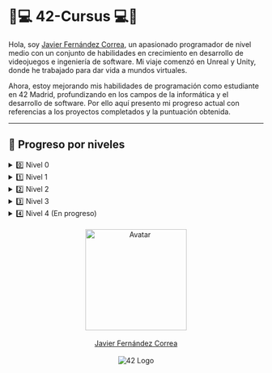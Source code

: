 # 📖💻 42-Cursus 💻📖

Hola, soy <a href="https://github.com/jfercode">Javier Fernández Correa</a>, un apasionado programador de nivel medio con un conjunto de habilidades en crecimiento en desarrollo de videojuegos e ingeniería de software. Mi viaje comenzó en Unreal y Unity, donde he trabajado para dar vida a mundos virtuales.  

Ahora, estoy mejorando mis habilidades de programación como estudiante en 42 Madrid, profundizando en los campos de la informática y el desarrollo de software. Por ello aquí presento mi progreso actual con referencias a los proyectos completados y la puntuación obtenida.

---
## 🚧 Progreso por niveles

<details>
  <summary>0️⃣ Nivel 0</summary>

| Proyecto             | Enlace                                                                 | Puntuación     | Estado        |
|----------------------|------------------------------------------------------------------------|----------------|---------------|
| Libft 📚✨            | [Ver repositorio](https://github.com/jfercode/42-Cursus-Libft)         | 125/100 ✅⭐    | Completado ✅ |
  
</details>

<details>
  <summary>1️⃣ Nivel 1</summary>

| Proyecto             | Enlace                                                                 | Puntuación     | Estado        |
|----------------------|------------------------------------------------------------------------|----------------|---------------|
| Printf 🖨️            | [Ver repositorio](https://github.com/jfercode/42-Printf)               | 100/100 ✅     | Completado ✅ |
| Get Next Line 📜      | [Ver repositorio](https://github.com/jfercode/42-Get-Next-Line)        | 125/100 ✅⭐    | Completado ✅ |
| Born 2 Be Root 🖥️🔒  | —                                                                      | 125/100 ✅⭐    | Completado ✅ |
  
</details>

<details>
  <summary>2️⃣ Nivel 2</summary>

| Proyecto             | Enlace                                                                 | Puntuación     | Estado        |
|----------------------|------------------------------------------------------------------------|----------------|---------------|
| Push Swap 🔄          | [Ver repositorio](https://github.com/jfercode/42-Push-swap)            | 100/100 ✅     | Completado ✅ |
| Pipex 🚰              | [Ver repositorio](https://github.com/jfercode/42-Pipex)                | 125/100 ✅⭐    | Completado ✅ |
| Minitalk 📡           | [Ver repositorio](https://github.com/jfercode/42-Minitalk)             | 125/100 ✅⭐    | Completado ✅ |
| So Long 🎮🛤️         | [Ver repositorio](https://github.com/jfercode/42-So-Long)              | 125/125 ✅⭐    | Completado ✅ |

</details>

<details>
  <summary>3️⃣ Nivel 3</summary>

| Proyecto             | Enlace                                                                 | Puntuación     | Estado        |
|----------------------|------------------------------------------------------------------------|----------------|---------------|
| Philosophers 🍽️🧠    | [Ver repositorio](https://github.com/jfercode/42-Philosophers)         | 100/100 ✅     | Completado ✅ |
| Minishell 🚀🖥️📘      | [Ver repositorio](https://github.com/jfercode/42-Minishell)            | 100/100 ✅     | Completado ✅ |

</details>

<details>
  <summary>4️⃣ Nivel 4 (En progreso)</summary>

| Proyecto             | Enlace                                                                 | Puntuación     | Estado          |
|----------------------|------------------------------------------------------------------------|----------------|-----------------|
| CPP Module 00 🧩     | [Repositorio](https://github.com/jfercode/42-CPP-Module-00)            | 100/100 ✅     | Completado ✅ |
| CPP Module 01 🧠     | [Repositorio](https://github.com/jfercode/42-CPP-Module-01)            | —              | 🚧 En progreso  |
| CPP Module 02 ⚙️     | [Repositorio](https://github.com/jfercode/42-CPP-Module-02)            | —              | 🚧 En progreso  |
| CPP Module 03 🔁     | [Repositorio](https://github.com/jfercode/42-CPP-Module-03)            | —              | 🚧 En progreso  |
| CPP Module 04 🎭     | [Repositorio](https://github.com/jfercode/42-CPP-Module-04)            | —              | 🚧 En progreso  |
| cub3D 🧱🕹️          | [Repositorio](https://github.com/jfercode/42-cub3D)                    | —              | 🚧 En progreso  |
| netpractice 🕸️       | [Repository](https://github.com/jfercode/42-NetPractice)                      | —              | ⏳ To Do |


</details>


<br/>

<div align="center">
  <img src="https://avatars.githubusercontent.com/u/102600920?v=4" alt="Avatar" width="200"/>
  <br/><br/>
  <a href="https://github.com/jfercode">Javier Fernández Correa</a>
</div>

<br/>

<div align="center">
  <img src="https://encrypted-tbn0.gstatic.com/images?q=tbn:ANd9GcTVInHuUPtp3uiEuvF0aYAkFBUzpnr65b2CDA&s" alt="42 Logo"/>
</div>
